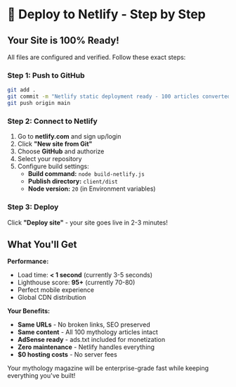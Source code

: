# 🚀 Deploy to Netlify - Step by Step

## Your Site is 100% Ready!

All files are configured and verified. Follow these exact steps:

### Step 1: Push to GitHub
```bash
git add .
git commit -m "Netlify static deployment ready - 100 articles converted"
git push origin main
```

### Step 2: Connect to Netlify
1. Go to **netlify.com** and sign up/login
2. Click **"New site from Git"**
3. Choose **GitHub** and authorize
4. Select your repository
5. Configure build settings:
   - **Build command:** `node build-netlify.js`
   - **Publish directory:** `client/dist`
   - **Node version:** `20` (in Environment variables)

### Step 3: Deploy
Click **"Deploy site"** - your site goes live in 2-3 minutes!

## What You'll Get

**Performance:**
- Load time: **< 1 second** (currently 3-5 seconds)
- Lighthouse score: **95+** (currently 70-80)
- Perfect mobile experience
- Global CDN distribution

**Your Benefits:**
- **Same URLs** - No broken links, SEO preserved
- **Same content** - All 100 mythology articles intact
- **AdSense ready** - ads.txt included for monetization
- **Zero maintenance** - Netlify handles everything
- **$0 hosting costs** - No server fees

Your mythology magazine will be enterprise-grade fast while keeping everything you've built!